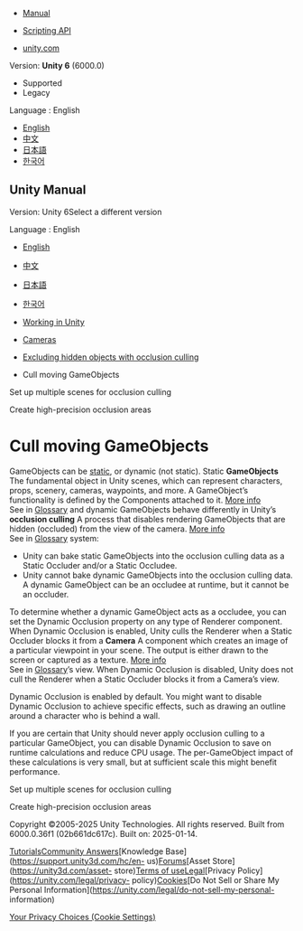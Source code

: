 [](https://docs.unity3d.com)

  * [Manual](../Manual/index.html)
  * [Scripting API](../ScriptReference/index.html)

  * [unity.com](https://unity.com/)

Version: **Unity 6** (6000.0)

  * Supported
  * Legacy

Language : English

  * [English](/Manual/occlusion-culling-dynamic-gameobjects.html)
  * [中文](/cn/current/Manual/occlusion-culling-dynamic-gameobjects.html)
  * [日本語](/ja/current/Manual/occlusion-culling-dynamic-gameobjects.html)
  * [한국어](/kr/current/Manual/occlusion-culling-dynamic-gameobjects.html)

[](https://docs.unity3d.com)

## Unity Manual

Version: Unity 6Select a different version

Language : English

  * [English](/Manual/occlusion-culling-dynamic-gameobjects.html)
  * [中文](/cn/current/Manual/occlusion-culling-dynamic-gameobjects.html)
  * [日本語](/ja/current/Manual/occlusion-culling-dynamic-gameobjects.html)
  * [한국어](/kr/current/Manual/occlusion-culling-dynamic-gameobjects.html)

  * [Working in Unity](working-in-unity.html)
  * [Cameras](Cameras.html)
  * [Excluding hidden objects with occlusion culling](OcclusionCulling-landing.html)
  * Cull moving GameObjects

[](occlusion-culling-scene-loading.html)

Set up multiple scenes for occlusion culling

[](class-OcclusionArea.html)

Create high-precision occlusion areas

# Cull moving GameObjects

GameObjects can be [static](StaticObjects.html), or dynamic (not static).
Static **GameObjects** The fundamental object in Unity scenes, which can
represent characters, props, scenery, cameras, waypoints, and more. A
GameObject’s functionality is defined by the Components attached to it. [More
info](class-GameObject.html)  
See in [Glossary](Glossary.html#GameObject) and dynamic GameObjects behave
differently in Unity’s **occlusion culling** A process that disables rendering
GameObjects that are hidden (occluded) from the view of the camera. [More
info](OcclusionCulling.html)  
See in [Glossary](Glossary.html#Occlusionculling) system:

  * Unity can bake static GameObjects into the occlusion culling data as a Static Occluder and/or a Static Occludee.
  * Unity cannot bake dynamic GameObjects into the occlusion culling data. A dynamic GameObject can be an occludee at runtime, but it cannot be an occluder.

To determine whether a dynamic GameObject acts as a occludee, you can set the
Dynamic Occlusion property on any type of Renderer component. When Dynamic
Occlusion is enabled, Unity culls the Renderer when a Static Occluder blocks
it from a **Camera** A component which creates an image of a particular
viewpoint in your scene. The output is either drawn to the screen or captured
as a texture. [More info](CamerasOverview.html)  
See in [Glossary](Glossary.html#Camera)’s view. When Dynamic Occlusion is
disabled, Unity does not cull the Renderer when a Static Occluder blocks it
from a Camera’s view.

Dynamic Occlusion is enabled by default. You might want to disable Dynamic
Occlusion to achieve specific effects, such as drawing an outline around a
character who is behind a wall.

If you are certain that Unity should never apply occlusion culling to a
particular GameObject, you can disable Dynamic Occlusion to save on runtime
calculations and reduce CPU usage. The per-GameObject impact of these
calculations is very small, but at sufficient scale this might benefit
performance.

[](occlusion-culling-scene-loading.html)

Set up multiple scenes for occlusion culling

[](class-OcclusionArea.html)

Create high-precision occlusion areas

Copyright ©2005-2025 Unity Technologies. All rights reserved. Built from
6000.0.36f1 (02b661dc617c). Built on: 2025-01-14.

[Tutorials](https://learn.unity.com/)[Community
Answers](https://answers.unity3d.com)[Knowledge
Base](https://support.unity3d.com/hc/en-
us)[Forums](https://forum.unity3d.com)[Asset Store](https://unity3d.com/asset-
store)[Terms of
use](https://docs.unity3d.com/Manual/TermsOfUse.html)[Legal](https://unity.com/legal)[Privacy
Policy](https://unity.com/legal/privacy-
policy)[Cookies](https://unity.com/legal/cookie-policy)[Do Not Sell or Share
My Personal Information](https://unity.com/legal/do-not-sell-my-personal-
information)

[Your Privacy Choices (Cookie Settings)](javascript:void\(0\);)

